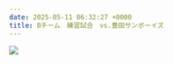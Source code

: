 ```yaml
---
date: 2025-05-11 06:32:27 +0000
title: Bチーム　練習試合　vs.豊田サンボーイズ
---
```

![](/img/site/content/img/20250511a2.jpg)